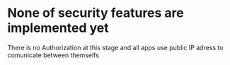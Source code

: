 # None of security features are implemented yet
There is no Authorization at this stage and all apps use public IP adress to comunicate between themselfs
